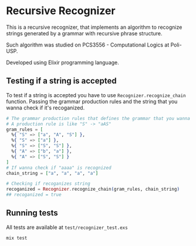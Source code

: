 # Recursive Recognizer

This is a recursive recognizer, that implements an algorithm to recognize strings generated by a grammar with recursive phrase structure.

Such algorithm was studied on PCS3556 - Computational Logics at Poli-USP.

Developed using Elixir programming language.

## Testing if a string is accepted

To test if a string is accepted you have to use `Recognizer.recognize_chain` function. Passing the grammar production rules and the string that you wanna check if it's recoganized.

``` elixir
# The grammar production rules that defines the grammar that you wanna check
# A production rule is like "S" -> "aAS"
gram_rules = [
  %{ "S" => ["a", "A", "S"] },
  %{ "S" => ["a"] },
  %{ "S" => ["S", "S"] },
  %{ "A" => ["b", "a"] },
  %{ "A" => ["S", "S"] }
]
# If wanna check if "aaaa" is recognized
chain_string = ["a", "a", "a", "a"]

# Checking if recoganizes string
recoganized = Recognizer.recognize_chain(gram_rules, chain_string)
## recoganized = true
```

## Running tests

All tests are available at `test/recognizer_test.exs`

```bash
mix test
```
